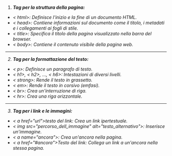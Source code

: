 <!-- @format -->

1. <em>**Tag per la struttura della pagina:**

- < html>: Definisce l'inizio e la fine di un documento HTML.
- < head>: Contiene informazioni sul documento come il titolo, i metadati e i collegamenti ai fogli di stile.
- < title>: Specifica il titolo della pagina visualizzato nella barra del browser.
- < body>: Contiene il contenuto visibile della pagina web.
<hr>

2. <em>**Tag per la formattazione del testo:**

- < p>: Definisce un paragrafo di testo.
- < h1>, < h2>, ..., < h6>: Intestazioni di diversi livelli.
- < strong>: Rende il testo in grassetto.
- < em>: Rende il testo in corsivo (emfasi).
- < br>: Crea un'interruzione di riga.
- < hr>: Crea una riga orizzontale.
<hr>

3. <em>**Tag per i link e le immagini:**

- < a href="url">testo del link</a>: Crea un link ipertestuale.
- < img src="percorso_dell_immagine" alt="testo_alternativo">: Inserisce un'immagine.
- < a name="ancora"></a>: Crea un'ancora nella pagina.
- < a href="#ancora">Testo del link</a>: Collega un link a un'ancora nella stessa pagina.
